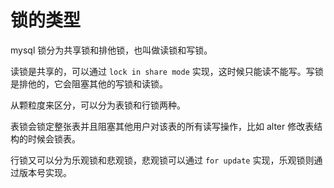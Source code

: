 
# 锁的类型

mysql 锁分为共享锁和排他锁，也叫做读锁和写锁。

读锁是共享的，可以通过 `lock in share mode` 实现，这时候只能读不能写。写锁是排他的，它会阻塞其他的写锁和读锁。

从颗粒度来区分，可以分为表锁和行锁两种。

表锁会锁定整张表并且阻塞其他用户对该表的所有读写操作，比如 alter 修改表结构的时候会锁表。

行锁又可以分为乐观锁和悲观锁，悲观锁可以通过 `for update` 实现，乐观锁则通过版本号实现。


